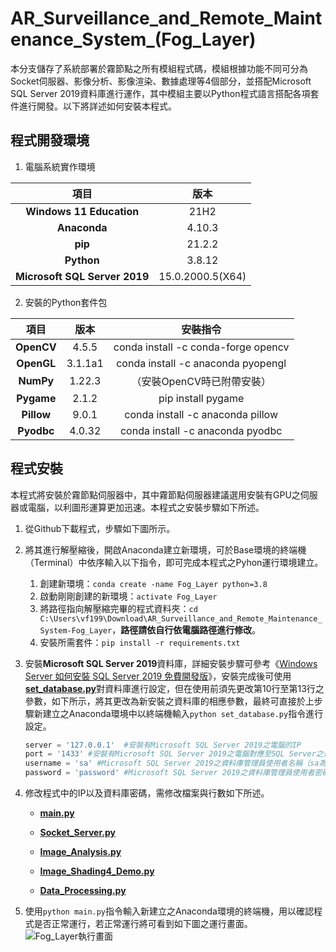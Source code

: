 # AR_Surveillance_and_Remote_Maintenance_System_(Fog_Layer)
本分支儲存了系統部署於霧節點之所有模組程式碼，模組根據功能不同可分為Socket伺服器、影像分析、影像渲染、數據處理等4個部分，並搭配Microsoft SQL Server 2019資料庫進行運作，其中模組主要以Python程式語言搭配各項套件進行開發。以下將詳述如何安裝本程式。

## 程式開發環境
1. 電腦系統實作環境

|**項目**|**版本**|
|:---:|:---:|
|**Windows 11 Education**|21H2|
|**Anaconda**|4.10.3|
|**pip**|21.2.2|
|**Python**|3.8.12|
|**Microsoft SQL Server 2019**|15.0.2000.5(X64)|

2. 安裝的Python套件包

|**項目**|**版本**|**安裝指令**
|:---:|:---:|:---:
|**OpenCV**|4.5.5|conda install -c conda-forge opencv
|**OpenGL**|3.1.1a1|conda install -c anaconda pyopengl
|**NumPy**|1.22.3|（安裝OpenCV時已附帶安裝）
|**Pygame**|2.1.2|pip install pygame
|**Pillow**|9.0.1|conda install -c anaconda pillow
|**Pyodbc**|4.0.32|conda install -c anaconda pyodbc|

## 程式安裝
本程式將安裝於霧節點伺服器中，其中霧節點伺服器建議選用安裝有GPU之伺服器或電腦，以利圖形運算更加迅速。本程式之安裝步驟如下所述。

1. 從Github下載程式，步驟如下圖所示。


2. 將其進行解壓縮後，開啟Anaconda建立新環境，可於Base環境的終端機（Terminal）中依序輸入以下指令，即可完成本程式之Pyhon運行環境建立。
    1. 創建新環境：`conda create -name Fog_Layer python=3.8`
    2. 啟動剛剛創建的新環境：`activate Fog_Layer`
    3. 將路徑指向解壓縮完畢的程式資料夾：`cd C:\Users\vf199\Download\AR_Surveillance_and_Remote_Maintenance_System-Fog_Layer`，**路徑請依自行依電腦路徑進行修改**。
    4. 安裝所需套件：`pip install -r requirements.txt`

3. 安裝**Microsoft SQL Server 2019**資料庫，詳細安裝步驟可參考《[Windows Server 如何安裝 SQL Server 2019 免費開發版](https://blog.hungwin.com.tw/windows-server-sql-server-2019-install/)》，安裝完成後可使用[**set_database.py**](https://github.com/vf19961226/AR_Surveillance_and_Remote_Maintenance_System/blob/Fog_Layer/set_database.py)對資料庫進行設定，但在使用前須先更改第10行至第13行之參數，如下所示，將其更改為新安裝之資料庫的相應參數，最終可直接於上步驟新建立之Anaconda環境中以終端機輸入`python set_database.py`指令進行設定。

    ```python
    server = '127.0.0.1'  #安裝有Microsoft SQL Server 2019之電腦的IP
    port = '1433' #安裝有Microsoft SQL Server 2019之電腦對應至SQL Server之連接阜（1433為SQL Server預設）
    username = 'sa' #Microsoft SQL Server 2019之資料庫管理員使用者名稱（sa為SQL Server預設）
    password = 'password' #Microsoft SQL Server 2019之資料庫管理員使用者密碼
    ```

4. 修改程式中的IP以及資料庫密碼，需修改檔案與行數如下所述。
    * [**main.py**](https://github.com/vf19961226/AR_Surveillance_and_Remote_Maintenance_System/blob/Fog_Layer/main.py)
  
  
    * [**Socket_Server.py**](https://github.com/vf19961226/AR_Surveillance_and_Remote_Maintenance_System/blob/Fog_Layer/Socket_Server.py)
  
  
    * [**Image_Analysis.py**](https://github.com/vf19961226/AR_Surveillance_and_Remote_Maintenance_System/blob/Fog_Layer/Image_Analysis.py)
  
  
    * [**Image_Shading4_Demo.py**](https://github.com/vf19961226/AR_Surveillance_and_Remote_Maintenance_System/blob/Fog_Layer/Image_Shading4_Demo.py)
  
  
    * [**Data_Processing.py**](https://github.com/vf19961226/AR_Surveillance_and_Remote_Maintenance_System/blob/Fog_Layer/Data_Processing.py)
  

5. 使用`python main.py`指令輸入新建立之Anaconda環境的終端機，用以確認程式是否正常運行，若正常運行將可看到如下圖之運行畫面。
![Fog_Layer執行畫面](https://user-images.githubusercontent.com/77768660/188840502-a5e55221-cabc-47bd-8e41-17c2a829326d.png)
